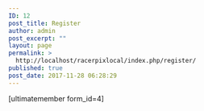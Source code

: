 ```yaml
---
ID: 12
post_title: Register
author: admin
post_excerpt: ""
layout: page
permalink: >
  http://localhost/racerpixlocal/index.php/register/
published: true
post_date: 2017-11-28 06:28:29
---
```

[ultimatemember form_id=4]